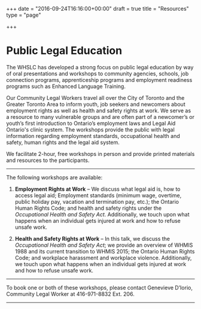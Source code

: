 +++
date = "2016-09-24T16:16:00+00:00"
draft = true
title = "Resources"
type = "page"

+++
# Public Legal Education

The WHSLC has developed a strong focus on public legal education by way of oral presentations and workshops to community agencies, schools, job connection programs, apprenticeship programs and employment readiness programs such as Enhanced Language Training. 

Our Community Legal Workers travel all over the City of Toronto and the Greater Toronto Area to inform youth, job seekers and newcomers about employment rights as well as health and safety rights at work. We serve as a resource to many vulnerable groups and are often part of a newcomer’s or youth’s first introduction to Ontario’s employment laws and Legal Aid Ontario's clinic system. The workshops provide the public with legal information regarding employment standards, occupational health and safety, human rights and the legal aid system.

We facilitate 2-hour, free workshops in person and provide printed materials and resources to the participants. 

-----
The following workshops are available:

1. **Employment Rights at Work** – We discuss what legal aid is, how to access legal aid; Employment standards (minimum wage, overtime, public holiday pay, vacation and termination pay, etc.); the Ontario Human Rights Code; and health and safety rights under the *Occupational Health and Safety Act*. Additionally, we touch upon what happens when an individual gets injured at work and how to refuse unsafe work.

2. **Health and Safety Rights at Work** – In this talk, we discuss the *Occupational Health and Safety Act*; we provide an overview of WHMIS 1988 and its current transition to WHMIS 2015; the Ontario Human Rights Code; and workplace harassment and workplace violence. Additionally, we touch upon what happens when an individual gets injured at work and how to refuse unsafe work.

-----
To book one or both of these workshops, please contact Genevieve D’Iorio, Community Legal Worker at 416-971-8832 Ext. 206.

-----
